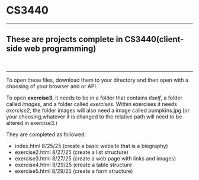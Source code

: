 # CS3440
<hr> 
<h2>These are projects complete in CS3440(client-side web programming)</h2> <br> 
<hr>
<p>
  To open these files, download them to your directory and then open with a choosing of your browser and or API. 
</p>
<p>
  To open <strong>exercise3</strong>, it needs to be in a folder that contains <em>itself</em>, a folder called <em>images</em>, and a folder called <em>exercises</em>. Within exercises it needs <em>exercise2</em>, the folder images will also need a image called pumpkins.jpg (or your choosing,whatever it is changed to the relative path will need to be altered in exercise3.) 
</p> 
<p>
  They are completed as followed:
  <ul>
    <li> index.html 8/25/25 (create a basic website that is a biography)
    <li> exercise2.html 8/27/25 (create a list structure)
    <li> exercise3.html 8/27/25 (create a web page with links and images)
    <li> exercise4.html 8/29/25 (create a table structure
    <li> exercise5.html 8/29/25 (create a form structure)
    </li>
    </ul>
</p>

